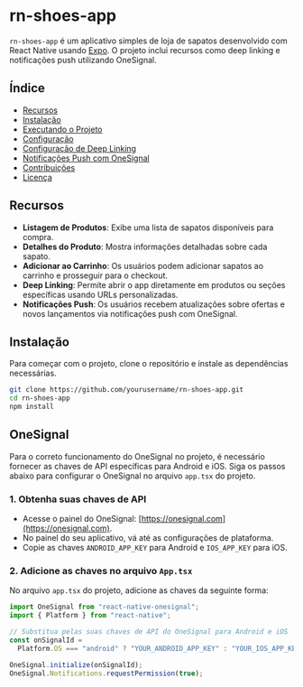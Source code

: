 # rn-shoes-app

`rn-shoes-app` é um aplicativo simples de loja de sapatos desenvolvido com React Native usando [Expo](https://expo.dev/). O projeto inclui recursos como deep linking e notificações push utilizando OneSignal.

## Índice

- [Recursos](#recursos)
- [Instalação](#instalação)
- [Executando o Projeto](#executando-o-projeto)
- [Configuração](#configuração)
- [Configuração de Deep Linking](#configuração-de-deep-linking)
- [Notificações Push com OneSignal](#notificações-push-com-onesignal)
- [Contribuições](#contribuições)
- [Licença](#licença)

## Recursos

- **Listagem de Produtos**: Exibe uma lista de sapatos disponíveis para compra.
- **Detalhes do Produto**: Mostra informações detalhadas sobre cada sapato.
- **Adicionar ao Carrinho**: Os usuários podem adicionar sapatos ao carrinho e prosseguir para o checkout.
- **Deep Linking**: Permite abrir o app diretamente em produtos ou seções específicas usando URLs personalizadas.
- **Notificações Push**: Os usuários recebem atualizações sobre ofertas e novos lançamentos via notificações push com OneSignal.

## Instalação

Para começar com o projeto, clone o repositório e instale as dependências necessárias.

```bash
git clone https://github.com/yourusername/rn-shoes-app.git
cd rn-shoes-app
npm install
```

## OneSignal

Para o correto funcionamento do OneSignal no projeto, é necessário fornecer as chaves de API específicas para Android e iOS. Siga os passos abaixo para configurar o OneSignal no arquivo `app.tsx` do projeto.

### 1. Obtenha suas chaves de API

- Acesse o painel do OneSignal: [https://onesignal.com](https://onesignal.com).
- No painel do seu aplicativo, vá até as configurações de plataforma.
- Copie as chaves `ANDROID_APP_KEY` para Android e `IOS_APP_KEY` para iOS.

### 2. Adicione as chaves no arquivo `App.tsx`

No arquivo `app.tsx` do projeto, adicione as chaves da seguinte forma:

```javascript
import OneSignal from "react-native-onesignal";
import { Platform } from "react-native";

// Substitua pelas suas chaves de API do OneSignal para Android e iOS
const onSignalId =
  Platform.OS === "android" ? "YOUR_ANDROID_APP_KEY" : "YOUR_IOS_APP_KEY";

OneSignal.initialize(onSignalId);
OneSignal.Notifications.requestPermission(true);
```
